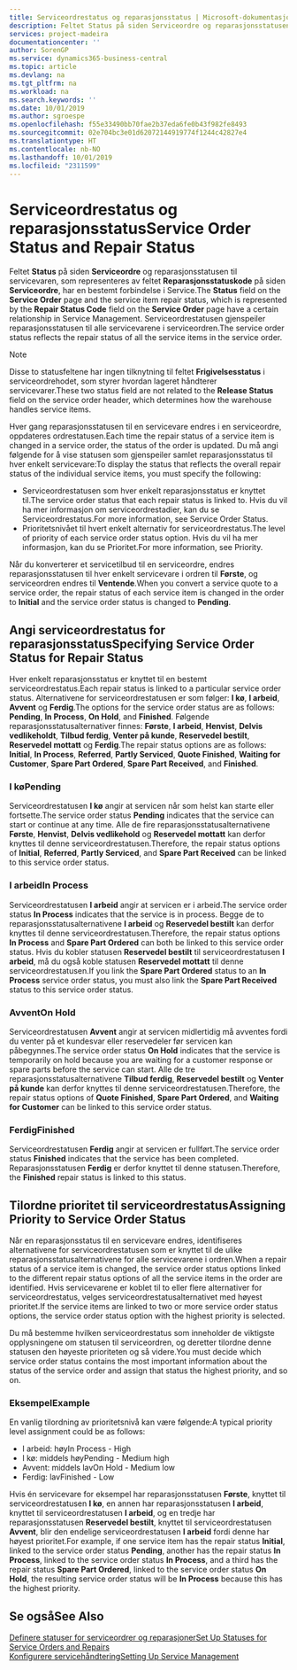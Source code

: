 ```yaml
---
title: Serviceordrestatus og reparasjonsstatus | Microsoft-dokumentasjon
description: Feltet Status på siden Serviceordre og reparasjonsstatusen til servicevaren, som representeres av feltet Reparasjonsstatuskode på siden Serviceordre, har en bestemt forbindelse i Service. Serviceordrestatusen gjenspeiler reparasjonsstatusen til alle servicevarene i serviceordren.
services: project-madeira
documentationcenter: ''
author: SorenGP
ms.service: dynamics365-business-central
ms.topic: article
ms.devlang: na
ms.tgt_pltfrm: na
ms.workload: na
ms.search.keywords: ''
ms.date: 10/01/2019
ms.author: sgroespe
ms.openlocfilehash: f55e33490bb70fae2b37eda6fe0b43f982fe8493
ms.sourcegitcommit: 02e704bc3e01d62072144919774f1244c42827e4
ms.translationtype: HT
ms.contentlocale: nb-NO
ms.lasthandoff: 10/01/2019
ms.locfileid: "2311599"
---
```

# <a name="service-order-status-and-repair-status"></a><span data-ttu-id="0ec18-104">Serviceordrestatus og reparasjonsstatus</span><span class="sxs-lookup"><span data-stu-id="0ec18-104">Service Order Status and Repair Status</span></span>
<span data-ttu-id="0ec18-105">Feltet **Status** på siden **Serviceordre** og reparasjonsstatusen til servicevaren, som representeres av feltet **Reparasjonsstatuskode** på siden **Serviceordre**, har en bestemt forbindelse i Service.</span><span class="sxs-lookup"><span data-stu-id="0ec18-105">The **Status** field on the **Service Order** page and the service item repair status, which is represented by the **Repair Status Code** field on the **Service Order** page have a certain relationship in Service Management.</span></span> <span data-ttu-id="0ec18-106">Serviceordrestatusen gjenspeiler reparasjonsstatusen til alle servicevarene i serviceordren.</span><span class="sxs-lookup"><span data-stu-id="0ec18-106">The service order status reflects the repair status of all the service items in the service order.</span></span>  

> [!NOTE]  
>  <span data-ttu-id="0ec18-107">Disse to statusfeltene har ingen tilknytning til feltet **Frigivelsesstatus** i serviceordrehodet, som styrer hvordan lageret håndterer servicevarer.</span><span class="sxs-lookup"><span data-stu-id="0ec18-107">These two status field are not related to the **Release Status** field on the service order header, which determines how the warehouse handles service items.</span></span>  

 <span data-ttu-id="0ec18-108">Hver gang reparasjonsstatusen til en servicevare endres i en serviceordre, oppdateres ordrestatusen.</span><span class="sxs-lookup"><span data-stu-id="0ec18-108">Each time the repair status of a service item is changed in a service order, the status of the order is updated.</span></span> <span data-ttu-id="0ec18-109">Du må angi følgende for å vise statusen som gjenspeiler samlet reparasjonsstatus til hver enkelt servicevare:</span><span class="sxs-lookup"><span data-stu-id="0ec18-109">To display the status that reflects the overall repair status of the individual service items, you must specify the following:</span></span>  

* <span data-ttu-id="0ec18-110">Serviceordrestatusen som hver enkelt reparasjonsstatus er knyttet til.</span><span class="sxs-lookup"><span data-stu-id="0ec18-110">The service order status that each repair status is linked to.</span></span> <span data-ttu-id="0ec18-111">Hvis du vil ha mer informasjon om serviceordrestadier, kan du se Serviceordrestatus.</span><span class="sxs-lookup"><span data-stu-id="0ec18-111">For more information, see Service Order Status.</span></span>  
* <span data-ttu-id="0ec18-112">Prioritetsnivået til hvert enkelt alternativ for serviceordrestatus.</span><span class="sxs-lookup"><span data-stu-id="0ec18-112">The level of priority of each service order status option.</span></span> <span data-ttu-id="0ec18-113">Hvis du vil ha mer informasjon, kan du se Prioritet.</span><span class="sxs-lookup"><span data-stu-id="0ec18-113">For more information, see Priority.</span></span>  

 <span data-ttu-id="0ec18-114">Når du konverterer et servicetilbud til en serviceordre, endres reparasjonsstatusen til hver enkelt servicevare i ordren til **Første**, og serviceordren endres til **Ventende**.</span><span class="sxs-lookup"><span data-stu-id="0ec18-114">When you convert a service quote to a service order, the repair status of each service item is changed in the order to **Initial** and the service order status is changed to **Pending**.</span></span>  

## <a name="specifying-service-order-status-for-repair-status"></a><span data-ttu-id="0ec18-115">Angi serviceordrestatus for reparasjonsstatus</span><span class="sxs-lookup"><span data-stu-id="0ec18-115">Specifying Service Order Status for Repair Status</span></span>  
<span data-ttu-id="0ec18-116">Hver enkelt reparasjonsstatus er knyttet til en bestemt serviceordrestatus.</span><span class="sxs-lookup"><span data-stu-id="0ec18-116">Each repair status is linked to a particular service order status.</span></span> <span data-ttu-id="0ec18-117">Alternativene for serviceordrestatusen er som følger: **I kø**, **I arbeid**, **Avvent** og **Ferdig**.</span><span class="sxs-lookup"><span data-stu-id="0ec18-117">The options for the service order status are as follows: **Pending**, **In Process**, **On Hold**, and **Finished**.</span></span> <span data-ttu-id="0ec18-118">Følgende reparasjonsstatusalternativer finnes: **Første**, **I arbeid**, **Henvist**, **Delvis vedlikeholdt**, **Tilbud ferdig**, **Venter på kunde**, **Reservedel bestilt**, **Reservedel mottatt** og **Ferdig**.</span><span class="sxs-lookup"><span data-stu-id="0ec18-118">The repair status options are as follows: **Initial**, **In Process**, **Referred**, **Partly Serviced**, **Quote Finished**, **Waiting for Customer**, **Spare Part Ordered**, **Spare Part Received**, and **Finished**.</span></span>  

### <a name="pending"></a><span data-ttu-id="0ec18-119">I kø</span><span class="sxs-lookup"><span data-stu-id="0ec18-119">Pending</span></span>  
<span data-ttu-id="0ec18-120">Serviceordrestatusen **I kø** angir at servicen når som helst kan starte eller fortsette.</span><span class="sxs-lookup"><span data-stu-id="0ec18-120">The service order status **Pending** indicates that the service can start or continue at any time.</span></span> <span data-ttu-id="0ec18-121">Alle de fire reparasjonsstatusalternativene **Første**, **Henvist**, **Delvis vedlikehold** og **Reservedel mottatt** kan derfor knyttes til denne serviceordrestatusen.</span><span class="sxs-lookup"><span data-stu-id="0ec18-121">Therefore, the repair status options of **Initial**, **Referred**, **Partly Serviced**, and **Spare Part Received** can be linked to this service order status.</span></span>  

### <a name="in-process"></a><span data-ttu-id="0ec18-122">I arbeid</span><span class="sxs-lookup"><span data-stu-id="0ec18-122">In Process</span></span>  
<span data-ttu-id="0ec18-123">Serviceordrestatusen **I arbeid** angir at servicen er i arbeid.</span><span class="sxs-lookup"><span data-stu-id="0ec18-123">The service order status **In Process** indicates that the service is in process.</span></span> <span data-ttu-id="0ec18-124">Begge de to reparasjonsstatusalternativene **I arbeid** og **Reservedel bestilt** kan derfor knyttes til denne serviceordrestatusen.</span><span class="sxs-lookup"><span data-stu-id="0ec18-124">Therefore, the repair status options **In Process** and **Spare Part Ordered** can both be linked to this service order status.</span></span> <span data-ttu-id="0ec18-125">Hvis du kobler statusen **Reservedel bestilt** til serviceordrestatusen **I arbeid**, må du også koble statusen **Reservedel mottatt** til denne serviceordrestatusen.</span><span class="sxs-lookup"><span data-stu-id="0ec18-125">If you link the **Spare Part Ordered** status to an **In Process** service order status, you must also link the **Spare Part Received** status to this service order status.</span></span>  

### <a name="on-hold"></a><span data-ttu-id="0ec18-126">Avvent</span><span class="sxs-lookup"><span data-stu-id="0ec18-126">On Hold</span></span>  
<span data-ttu-id="0ec18-127">Serviceordrestatusen **Avvent** angir at servicen midlertidig må avventes fordi du venter på et kundesvar eller reservedeler før servicen kan påbegynnes.</span><span class="sxs-lookup"><span data-stu-id="0ec18-127">The service order status **On Hold** indicates that the service is temporarily on hold because you are waiting for a customer response or spare parts before the service can start.</span></span> <span data-ttu-id="0ec18-128">Alle de tre reparasjonsstatusalternativene **Tilbud ferdig**, **Reservedel bestilt** og **Venter på kunde** kan derfor knyttes til denne serviceordrestatusen.</span><span class="sxs-lookup"><span data-stu-id="0ec18-128">Therefore, the repair status options of **Quote Finished**, **Spare Part Ordered**, and **Waiting for Customer** can be linked to this service order status.</span></span>  

### <a name="finished"></a><span data-ttu-id="0ec18-129">Ferdig</span><span class="sxs-lookup"><span data-stu-id="0ec18-129">Finished</span></span>  
<span data-ttu-id="0ec18-130">Serviceordrestatusen **Ferdig** angir at servicen er fullført.</span><span class="sxs-lookup"><span data-stu-id="0ec18-130">The service order status **Finished** indicates that the service has been completed.</span></span> <span data-ttu-id="0ec18-131">Reparasjonsstatusen **Ferdig** er derfor knyttet til denne statusen.</span><span class="sxs-lookup"><span data-stu-id="0ec18-131">Therefore, the **Finished** repair status is linked to this status.</span></span>  

## <a name="assigning-priority-to-service-order-status"></a><span data-ttu-id="0ec18-132">Tilordne prioritet til serviceordrestatus</span><span class="sxs-lookup"><span data-stu-id="0ec18-132">Assigning Priority to Service Order Status</span></span>  
<span data-ttu-id="0ec18-133">Når en reparasjonsstatus til en servicevare endres, identifiseres alternativene for serviceordrestatusen som er knyttet til de ulike reparasjonsstatusalternativene for alle servicevarene i ordren.</span><span class="sxs-lookup"><span data-stu-id="0ec18-133">When a repair status of a service item is changed, the service order status options linked to the different repair status options of all the service items in the order are identified.</span></span> <span data-ttu-id="0ec18-134">Hvis servicevarene er koblet til to eller flere alternativer for serviceordrestatus, velges serviceordrestatusalternativet med høyest prioritet.</span><span class="sxs-lookup"><span data-stu-id="0ec18-134">If the service items are linked to two or more service order status options, the service order status option with the highest priority is selected.</span></span>  

<span data-ttu-id="0ec18-135">Du må bestemme hvilken serviceordrestatus som inneholder de viktigste opplysningene om statusen til serviceordren, og deretter tilordne denne statusen den høyeste prioriteten og så videre.</span><span class="sxs-lookup"><span data-stu-id="0ec18-135">You must decide which service order status contains the most important information about the status of the service order and assign that status the highest priority, and so on.</span></span>  

### <a name="example"></a><span data-ttu-id="0ec18-136">Eksempel</span><span class="sxs-lookup"><span data-stu-id="0ec18-136">Example</span></span>  
<span data-ttu-id="0ec18-137">En vanlig tilordning av prioritetsnivå kan være følgende:</span><span class="sxs-lookup"><span data-stu-id="0ec18-137">A typical priority level assignment could be as follows:</span></span>  

* <span data-ttu-id="0ec18-138">I arbeid: høy</span><span class="sxs-lookup"><span data-stu-id="0ec18-138">In Process - High</span></span>  
* <span data-ttu-id="0ec18-139">I kø: middels høy</span><span class="sxs-lookup"><span data-stu-id="0ec18-139">Pending - Medium high</span></span>  
* <span data-ttu-id="0ec18-140">Avvent: middels lav</span><span class="sxs-lookup"><span data-stu-id="0ec18-140">On Hold - Medium low</span></span>  
* <span data-ttu-id="0ec18-141">Ferdig: lav</span><span class="sxs-lookup"><span data-stu-id="0ec18-141">Finished - Low</span></span>  

<span data-ttu-id="0ec18-142">Hvis én servicevare for eksempel har reparasjonsstatusen **Første**, knyttet til serviceordrestatusen **I kø**, en annen har reparasjonsstatusen **I arbeid**, knyttet til serviceordrestatusen **I arbeid**, og en tredje har reparasjonsstatusen **Reservedel bestilt**, knyttet til serviceordrestatusen **Avvent**, blir den endelige serviceordrestatusen **I arbeid** fordi denne har høyest prioritet.</span><span class="sxs-lookup"><span data-stu-id="0ec18-142">For example, if one service item has the repair status **Initial**, linked to the service order status **Pending**, another has the repair status **In Process**, linked to the service order status **In Process**, and a third has the repair status **Spare Part Ordered**, linked to the service order status **On Hold**, the resulting service order status will be **In Process** because this has the highest priority.</span></span>  

## <a name="see-also"></a><span data-ttu-id="0ec18-143">Se også</span><span class="sxs-lookup"><span data-stu-id="0ec18-143">See Also</span></span>  
[<span data-ttu-id="0ec18-144">Definere statuser for serviceordrer og reparasjoner</span><span class="sxs-lookup"><span data-stu-id="0ec18-144">Set Up Statuses for Service Orders and Repairs</span></span>](service-order-repair-status.md)  
[<span data-ttu-id="0ec18-145">Konfigurere servicehåndtering</span><span class="sxs-lookup"><span data-stu-id="0ec18-145">Setting Up Service Management</span></span>](service-setup-service.md)  
